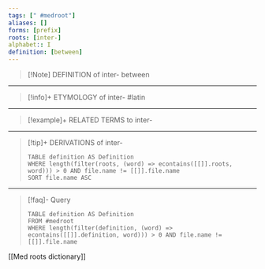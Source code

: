 ```yaml
---
tags: [" #medroot"]
aliases: []
forms: [prefix]
roots: [inter-]
alphabet:: I 
definition: [between]
---
```

>[!Note] DEFINITION of inter-
>between
_____
>[!info]+ ETYMOLOGY of inter-
>#latin
_____
>[!example]+ RELATED TERMS to inter-
>
_____
>[!tip]+ DERIVATIONS of inter-
>```dataview
>TABLE definition AS Definition 
>WHERE length(filter(roots, (word) => econtains([[]].roots, word))) > 0 AND file.name != [[]].file.name
>SORT file.name ASC
>```
___
>[!faq]- Query
>```dataview
>TABLE definition AS Definition
>FROM #medroot
>WHERE length(filter(definition, (word) => econtains([[]].definition, word))) > 0 AND file.name != [[]].file.name
>```

[[Med roots dictionary]]